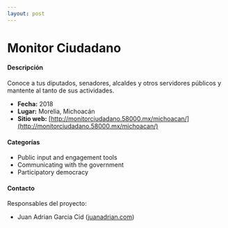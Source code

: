 ```yaml
---
layout: post
---
```


# Monitor Ciudadano

#### Descripción

Conoce a tus diputados, senadores, alcaldes y otros servidores públicos y mantente al tanto de sus actividades.

- **Fecha:** 2018
- **Lugar:** Morelia, Michoacán
- **Sitio web:** [http://monitorciudadano.58000.mx/michoacan/](http://monitorciudadano.58000.mx/michoacan/)

#### Categorías

* Public input and engagement tools
* Communicating with the government
* Participatory democracy

#### Contacto

Responsables del proyecto:

- Juan Adrian Garcia Cid ([juanadrian.com](juanadrian.com))
